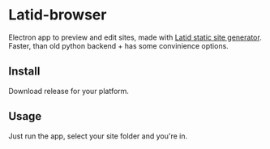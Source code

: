 
Latid-browser
=============

Electron app to preview and edit sites, made with [Latid static site generator](https://github.com/girobusan/latid). Faster, than old python backend + has some convinience options. 

Install
-------

Download release for your platform.

Usage
-----

Just run the app, select your site folder and you're in.